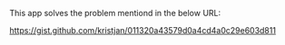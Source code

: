 This app solves the problem mentiond in the below URL:

https://gist.github.com/kristjan/011320a43579d0a4cd4a0c29e603d811
